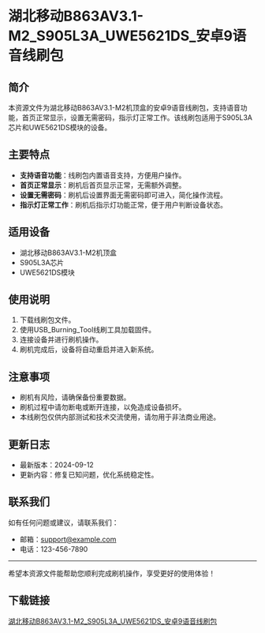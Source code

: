 # 湖北移动B863AV3.1-M2_S905L3A_UWE5621DS_安卓9语音线刷包

## 简介
本资源文件为湖北移动B863AV3.1-M2机顶盒的安卓9语音线刷包，支持语音功能，首页正常显示，设置无需密码，指示灯正常工作。该线刷包适用于S905L3A芯片和UWE5621DS模块的设备。

## 主要特点
- **支持语音功能**：线刷包内置语音支持，方便用户操作。
- **首页正常显示**：刷机后首页显示正常，无需额外调整。
- **设置无需密码**：刷机后设置界面无需密码即可进入，简化操作流程。
- **指示灯正常工作**：刷机后指示灯功能正常，便于用户判断设备状态。

## 适用设备
- 湖北移动B863AV3.1-M2机顶盒
- S905L3A芯片
- UWE5621DS模块

## 使用说明
1. 下载线刷包文件。
2. 使用USB_Burning_Tool线刷工具加载固件。
3. 连接设备并进行刷机操作。
4. 刷机完成后，设备将自动重启并进入新系统。

## 注意事项
- 刷机有风险，请确保备份重要数据。
- 刷机过程中请勿断电或断开连接，以免造成设备损坏。
- 本线刷包仅供内部测试和技术交流使用，请勿用于非法商业用途。

## 更新日志
- 最新版本：2024-09-12
- 更新内容：修复已知问题，优化系统稳定性。

## 联系我们
如有任何问题或建议，请联系我们：
- 邮箱：support@example.com
- 电话：123-456-7890

---

希望本资源文件能帮助您顺利完成刷机操作，享受更好的使用体验！

## 下载链接

[湖北移动B863AV3.1-M2_S905L3A_UWE5621DS_安卓9语音线刷包](https://pan.quark.cn/s/7bcc6cea848a)